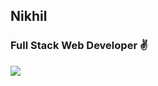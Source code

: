 ## Nikhil

<h3>Full Stack Web Developer ✌</h3>
<img src = "https://www.google.com/search?q=github+logo&rlz=1C1CHBF_enIN926IN926&sxsrf=ALeKk000OWyJkSl5TkOJIYYAmd_P79gf6Q:1611559571631&tbm=isch&source=iu&ictx=1&fir=mdL5GhRGXHwp8M%252C0ut9eSl-c7H0XM%252C_&vet=1&usg=AI4_-kTy9U0azzJvPIilKQ60bXiEy7752w&sa=X&ved=2ahUKEwje97Oex7buAhV4lEsFHZ63Cs0Q9QF6BAgEEAE#imgrc=mdL5GhRGXHwp8M" style = "width:20px,height:20px"/>
